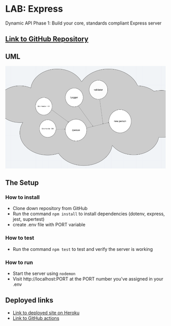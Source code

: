 # LAB: Express

Dynamic API Phase 1: Build your core, standards compliant Express server

## [Link to GitHub Repository](https://github.com/carlydekock/basic-express-server.git)

## UML
![image](assets/UML.png)

## The Setup

### How to install

- Clone down repository from GitHub
- Run the command ```npm install``` to install dependencies (dotenv, express, jest, supertest)
- create .env file with PORT variable

### How to test

- Run the command ```npm test``` to test and verify the server is working

### How to run

- Start the server using ```nodemon```
- Visit http://localhost:PORT at the PORT number you've assigned in your .env

## Deployed links

- [Link to deployed site on Heroku](https://carlydekock-basic-express-serv.herokuapp.com/)
- [Link to GitHub actions](https://github.com/carlydekock/server-deployment-practice/actions)